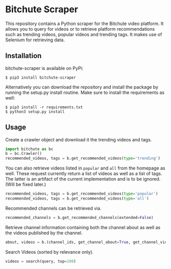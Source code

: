 # Bitchute Scraper

This repository contains a Python scraper for the Bitchute video platform. It allows you to query for videos or to retrieve platform recommendations such as trending videos, popular videos and trending tags. It makes use of Selenium for retrieving data.

## Installation

bitchute-scraper is available on PyPi:

```Shell
$ pip3 install bitchute-scraper
```

Alternatively you can download the repository and install the package by running the setup.py install routine. Make sure to install the requirements as well:

```Shell
$ pip3 install -r requirements.txt
$ python3 setup.py install
```

## Usage

Create a crawler object and download it the trending videos and tags.

```Python
import bitchute as bc
b = bc.Crawler()        
recommended_videos, tags = b.get_recommended_videos(type='trending')
```

You can also retrieve videos listed in ```popular``` and ```all``` from the homepage as well. These request currently return a list of videos as well as a list of tags. The latter is an artifact of the current implementation and is to be ignored. (Will be fixed later.)

```Python
recommended_videos, tags = b.get_recommended_videos(type='popular')
recommended_videos, tags = b.get_recommended_videos(type='all')
```

Recommended channels can be retrieved via.

```Python
recommended_channels = b.get_recommended_channels(extended=False)
```

Retrieve channel information containing both the channel about as well as the videos published by the channel.

```Python
about, videos = b.(channel_ids, get_channel_about=True, get_channel_videos=True)
```

Search Videos (sorted by relevance only).

```Python
videos = search(query, top=100)
```
